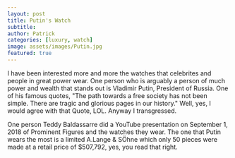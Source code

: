 ```yaml
---
layout: post
title: Putin's Watch
subtitle:
author: Patrick
categories: [luxury, watch]
image: assets/images/Putin.jpg
featured: true
---
```


I have been interested more and more the watches that celebrites and people in great power wear. One person who is arguably a person of much power and wealth that stands out is Vladimir Putin, President of Russia. One of his famous quotes, "The path towards a free society has not been simple. There are tragic and glorious pages in our history." Well, yes, I would agree with that Quote, LOL. Anyway I transgressed.

One person Teddy Baldassarre did a YouTube presentation on September 1, 2018 of Prominent Figures and the watches they wear. The one that Putin wears the most is a limited A.Lange & SÖhne which only 50 pieces were made at a retail price of $507,792, yes, you read that right.
